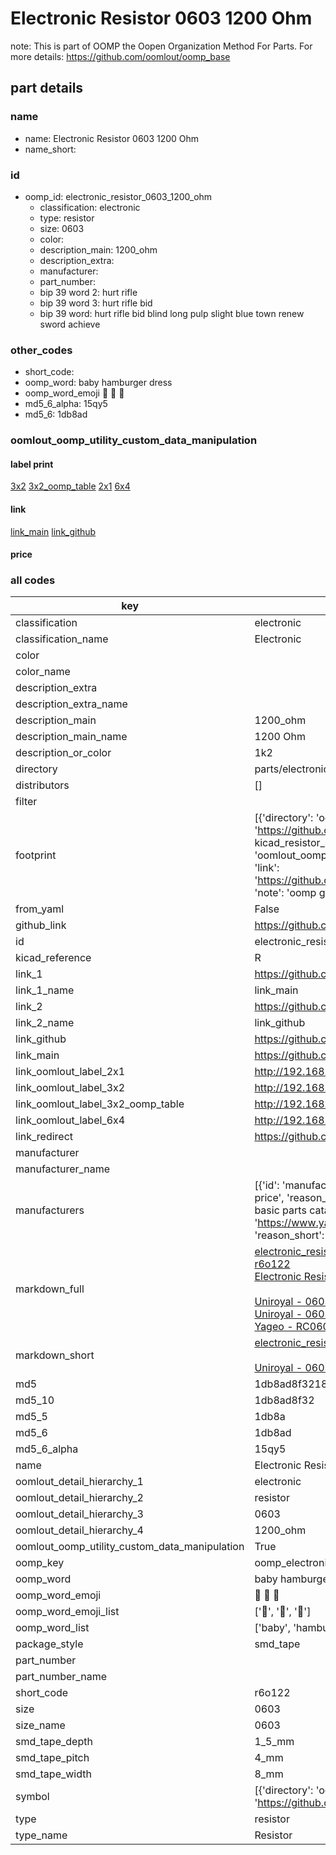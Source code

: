 # Electronic Resistor 0603 1200 Ohm  

note: This is part of OOMP the Oopen Organization Method For Parts. For more details: https://github.com/oomlout/oomp_base

##  part details
  







### name
* name: Electronic Resistor 0603 1200 Ohm
* name_short: 
### id
* oomp_id: electronic_resistor_0603_1200_ohm
  * classification: electronic
  * type: resistor
  * size: 0603
  * color: 
  * description_main: 1200_ohm
  * description_extra: 
  * manufacturer: 
  * part_number: 
  * bip 39 word 2: hurt rifle
  * bip 39 word 3: hurt rifle bid
  * bip 39 word: hurt rifle bid blind long pulp slight blue town renew sword achieve

### other_codes
* short_code: 
* oomp_word: baby hamburger dress
* oomp_word_emoji :baby: :hamburger: :dress:
* md5_6_alpha: 15qy5
* md5_6: 1db8ad






### oomlout_oomp_utility_custom_data_manipulation
#### label print
[3x2](http://192.168.1.245:1112/?label=oomp%2015qy5)
[3x2_oomp_table](http://192.168.1.108:1112/?label=oomp%2015qy5)
[2x1](http://192.168.1.242:1112/?label=oomp%2015qy5)
[6x4](http://192.168.1.55:1112/?label=oomp%2015qy5)    

#### link

[link_main](https://github.com/oomlout/oomlout_oomp_version_1_messy/tree/main/parts/electronic_resistor_0603_1200_ohm) [link_github](https://github.com/oomlout/oomlout_oomp_version_1_messy/tree/main/parts/electronic_resistor_0603_1200_ohm)                             

#### price







### all codes 
| key | value |  
| --- | --- |  
| classification | electronic |  
| classification_name | Electronic |  
| color |  |  
| color_name |  |  
| description_extra |  |  
| description_extra_name |  |  
| description_main | 1200_ohm |  
| description_main_name | 1200 Ohm |  
| description_or_color | 1k2 |  
| directory | parts/electronic_resistor_0603_1200_ohm |  
| distributors | [] |  
| filter |  |  
| footprint | [{'directory': 'oomlout_oomp_footprint_bot/footprints/kicad_resistor_smd_r_0603_1608metric//working/working.kicad_mod', 'index': 0, 'link': 'https://github.com/oomlout/oomlout_oomp_footprint_bot/tree/main/foootprntss/kicad_resistor_smd_r_0603_1608metric', 'note': 'source footprint kicad_resistor_smd_r_0603_1608metric', 'oomp_key': 'oomp_kicad_resistor_smd_r_0603_1608metric'}, {'directory': 'oomlout_oomp_footprint_bot/footprints/oomlout_oomlout_oomp_part_footprints_r6o122_electronic_resistor_0603_1200_ohm//working/working.kicad_mod', 'index': 1, 'link': 'https://github.com/oomlout/oomlout_oomp_footprint_bot/tree/main/foootprntss/oomlout_oomlout_oomp_part_footprints_r6o122_electronic_resistor_0603_1200_ohm', 'note': 'oomp generated footprint', 'oomp_key': 'oomp_oomlout_oomlout_oomp_part_footprints_r6o122_electronic_resistor_0603_1200_ohm'}] |  
| from_yaml | False |  
| github_link | https://github.com/oomlout/oomlout_oomp_part_src/tree/main/parts/electronic_resistor_0603_1200_ohm |  
| id | electronic_resistor_0603_1200_ohm |  
| kicad_reference | R |  
| link_1 | https://github.com/oomlout/oomlout_oomp_version_1_messy/tree/main/parts/electronic_resistor_0603_1200_ohm |  
| link_1_name | link_main |  
| link_2 | https://github.com/oomlout/oomlout_oomp_version_1_messy/tree/main/parts/electronic_resistor_0603_1200_ohm |  
| link_2_name | link_github |  
| link_github | https://github.com/oomlout/oomlout_oomp_version_1_messy/tree/main/parts/electronic_resistor_0603_1200_ohm |  
| link_main | https://github.com/oomlout/oomlout_oomp_version_1_messy/tree/main/parts/electronic_resistor_0603_1200_ohm |  
| link_oomlout_label_2x1 | http://192.168.1.242:1112/?label=oomp%2015qy5 |  
| link_oomlout_label_3x2 | http://192.168.1.245:1112/?label=oomp%2015qy5 |  
| link_oomlout_label_3x2_oomp_table | http://192.168.1.108:1112/?label=oomp%2015qy5 |  
| link_oomlout_label_6x4 | http://192.168.1.55:1112/?label=oomp%2015qy5 |  
| link_redirect | https://github.com/oomlout/oomlout_oomp_version_1_messy/tree/main/parts/electronic_resistor_0603_1200_ohm |  
| manufacturer |  |  
| manufacturer_name |  |  
| manufacturers | [{'id': 'manufacturer_uniroyal', 'link': '', 'name': 'Uniroyal', 'note': {'reason': 'did this one first, but not in jlc pcb basic parts and 1 percent are and they are the same price', 'reason_short': 'not in jlc basic parts'}, 'part_number': '0603WAJ0122T5E'}, {'id': 'manufacturer_uniroyal', 'link': '', 'name': 'Uniroyal', 'note': {'reason': 'in the jlc basic parts catalogue', 'reason_short': 'jlc basic part'}, 'part_number': '0603WAF1201T5E'}, {'id': 'manufacturer_yageo', 'link': 'https://www.yageo.com/en/Chart/Download/pdf/RC0603JR-071K2L', 'name': 'Yageo', 'note': {'reason': 'yageo is a commonly cross referenced part number', 'reason_short': 'available everywhere'}, 'part_number': 'RC0603JR-071K2L'}] |  
| markdown_full | [electronic_resistor_0603_1200_ohm](none)<br>[r6o122](none)<br>[Electronic Resistor 0603 1200 Ohm](none)<br><br>[Uniroyal - 0603WAJ0122T5E- not in jlc basic parts]() [(L)  ](https://www.lcsc.com/search?q=0603WAJ0122T5E)[(D)  ](https://www.digikey.com/en/products?keywords=0603WAJ0122T5E)[(M)  ](https://www.mouser.com/Search/Refine?Keyword=0603WAJ0122T5E)[(N)  ](https://www.newark.com/search?st=0603WAJ0122T5E)[(SZ)  ](https://so.szlcsc.com/global.html?k=0603WAJ0122T5E)<br>[Uniroyal - 0603WAF1201T5E- jlc basic part]() [(L)  ](https://www.lcsc.com/search?q=0603WAF1201T5E)[(D)  ](https://www.digikey.com/en/products?keywords=0603WAF1201T5E)[(M)  ](https://www.mouser.com/Search/Refine?Keyword=0603WAF1201T5E)[(N)  ](https://www.newark.com/search?st=0603WAF1201T5E)[(SZ)  ](https://so.szlcsc.com/global.html?k=0603WAF1201T5E)<br>[Yageo - RC0603JR-071K2L- available everywhere](https://www.yageo.com/en/Chart/Download/pdf/RC0603JR-071K2L) [(L)  ](https://www.lcsc.com/search?q=RC0603JR-071K2L)[(D)  ](https://www.digikey.com/en/products?keywords=RC0603JR-071K2L)[(M)  ](https://www.mouser.com/Search/Refine?Keyword=RC0603JR-071K2L)[(N)  ](https://www.newark.com/search?st=RC0603JR-071K2L)[(SZ)  ](https://so.szlcsc.com/global.html?k=RC0603JR-071K2L)<br> |  
| markdown_short | [electronic_resistor_0603_1200_ohm](none)<br><br>[Uniroyal - 0603WAJ0122T5E- not in jlc basic parts]()[Uniroyal - 0603WAF1201T5E- jlc basic part]()[Yageo - RC0603JR-071K2L- available everywhere](https://www.yageo.com/en/Chart/Download/pdf/RC0603JR-071K2L) |  
| md5 | 1db8ad8f32185976b5c1e17c2c2e6b7e |  
| md5_10 | 1db8ad8f32 |  
| md5_5 | 1db8a |  
| md5_6 | 1db8ad |  
| md5_6_alpha | 15qy5 |  
| name | Electronic Resistor 0603 1200 Ohm |  
| oomlout_detail_hierarchy_1 | electronic |  
| oomlout_detail_hierarchy_2 | resistor |  
| oomlout_detail_hierarchy_3 | 0603 |  
| oomlout_detail_hierarchy_4 | 1200_ohm |  
| oomlout_oomp_utility_custom_data_manipulation | True |  
| oomp_key | oomp_electronic_resistor_0603_1200_ohm |  
| oomp_word | baby hamburger dress |  
| oomp_word_emoji | :baby: :hamburger: :dress: |  
| oomp_word_emoji_list | [':baby:', ':hamburger:', ':dress:'] |  
| oomp_word_list | ['baby', 'hamburger', 'dress'] |  
| package_style | smd_tape |  
| part_number |  |  
| part_number_name |  |  
| short_code | r6o122 |  
| size | 0603 |  
| size_name | 0603 |  
| smd_tape_depth | 1_5_mm |  
| smd_tape_pitch | 4_mm |  
| smd_tape_width | 8_mm |  
| symbol | [{'directory': 'oomlout_oomp_symbol_bot/symbols/kicad_device_r//working/working.kicad_sym', 'index': 0, 'link': 'https://github.com/oomlout/oomlout_oomp_symbol_bot/tree/main/symbols/kicad_device_r', 'oomp_key': 'oomp_kicad_device_r'}] |  
| type | resistor |  
| type_name | Resistor |  
